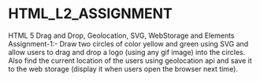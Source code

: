 # HTML_L2_ASSIGNMENT
HTML 5 Drag and Drop, Geolocation, SVG, WebStorage and Elements
Assignment-1:-
Draw two circles of color yellow and green using SVG and allow users to drag and drop a logo (using any
gif image) into the circles. Also find the current location of the users using geolocation api and save it to
the web storage (display it when users open the browser next time). 
